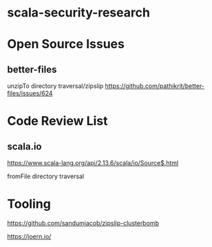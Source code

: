 # scala-security-research

# Open Source Issues
## better-files
unzipTo directory traversal/zipslip
https://github.com/pathikrit/better-files/issues/624
# Code Review List
## scala.io
https://www.scala-lang.org/api/2.13.6/scala/io/Source$.html

fromFile directory traversal

# Tooling
https://github.com/sandumjacob/zipslip-clusterbomb

https://joern.io/

